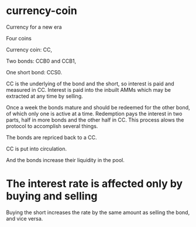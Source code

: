 # currency-coin
Currency for a new era

Four coins

Currency coin: CC,

Two bonds: CCB0 and CCB1,

One short bond: CCS0.


CC is the underlying of the bond and the short, so interest is paid
and measured in CC. Interest is paid into the inbuilt AMMs which may be
extracted at any time by selling.

Once a week the bonds mature and should be redeemed for the other bond,
of which only one is active at a time. Redemption pays the interest in two
parts, half in more bonds and the other half in CC. This process alows the
protocol to accomplish several things.

The bonds are repriced back to a CC.

CC is put into circulation.

And the bonds increase their liquidity in the pool.


# The interest rate is affected only by buying and selling
Buying the short increases the rate by the same amount as selling the bond,
and vice versa.
